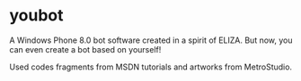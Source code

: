 youbot
======

A Windows Phone 8.0 bot software created in a spirit of ELIZA. But now, you can even create a bot based on yourself!

Used codes fragments from MSDN tutorials and artworks from MetroStudio.
